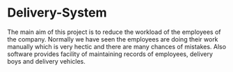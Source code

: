 # Delivery-System
The main aim of this project is to reduce the workload of the employees of the company. Normally we have seen the employees are doing their work manually which is very hectic and there are many chances of mistakes. Also software provides facility of maintaining records of employees, delivery boys and delivery vehicles.
